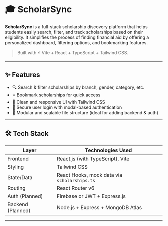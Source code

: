 # 🎓 ScholarSync

**ScholarSync** is a full-stack scholarship discovery platform that helps students easily search, filter, and track scholarships based on their eligibility. It simplifies the process of finding financial aid by offering a personalized dashboard, filtering options, and bookmarking features.

> Built with ⚡ Vite + React + TypeScript + Tailwind CSS.

---

## ✨ Features

- 🔍 Search & filter scholarships by branch, gender, category, etc.
- ⭐ Bookmark scholarships for quick access
- 📌 Clean and responsive UI with Tailwind CSS
- 🔐 Secure user login with modal-based authentication
- 🔄 Modular and scalable file structure (ideal for adding backend & auth)

---

## 🛠 Tech Stack

| Layer       | Technologies Used                        |
|-------------|------------------------------------------|
| Frontend     | React.js (with TypeScript), Vite         |
| Styling      | Tailwind CSS                             |
| State/Data   | React Hooks, mock data via `scholarships.ts` |
| Routing      | React Router v6                          |
| Auth (Planned) | Firebase or JWT + Express.js            |
| Backend (Planned) | Node.js + Express + MongoDB Atlas       |

---
